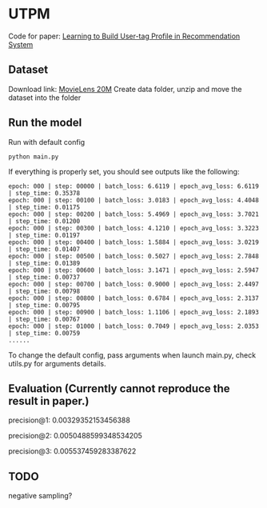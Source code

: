 # UTPM
Code for paper: [Learning to Build User-tag Profile in Recommendation System](https://dl.acm.org/doi/abs/10.1145/3340531.3412719)

## Dataset
Download link: [MovieLens 20M](https://grouplens.org/datasets/movielens/20m/)
Create data folder, unzip and move the dataset into the folder

## Run the model
Run with default config

```
python main.py
```

If everything is properly set, you should see outputs like the following:

```
epoch: 000 | step: 00000 | batch_loss: 6.6119 | epoch_avg_loss: 6.6119 | step_time: 0.35378
epoch: 000 | step: 00100 | batch_loss: 3.0183 | epoch_avg_loss: 4.4048 | step_time: 0.01175
epoch: 000 | step: 00200 | batch_loss: 5.4969 | epoch_avg_loss: 3.7021 | step_time: 0.01200
epoch: 000 | step: 00300 | batch_loss: 4.1210 | epoch_avg_loss: 3.3223 | step_time: 0.01197
epoch: 000 | step: 00400 | batch_loss: 1.5884 | epoch_avg_loss: 3.0219 | step_time: 0.01407
epoch: 000 | step: 00500 | batch_loss: 0.5027 | epoch_avg_loss: 2.7848 | step_time: 0.01389
epoch: 000 | step: 00600 | batch_loss: 3.1471 | epoch_avg_loss: 2.5947 | step_time: 0.00737
epoch: 000 | step: 00700 | batch_loss: 0.9000 | epoch_avg_loss: 2.4497 | step_time: 0.00798
epoch: 000 | step: 00800 | batch_loss: 0.6784 | epoch_avg_loss: 2.3137 | step_time: 0.00795
epoch: 000 | step: 00900 | batch_loss: 1.1106 | epoch_avg_loss: 2.1893 | step_time: 0.00767
epoch: 000 | step: 01000 | batch_loss: 0.7049 | epoch_avg_loss: 2.0353 | step_time: 0.00759
......
```

To change the default config, pass arguments when launch main.py, check utils.py for arguments details.

## Evaluation (Currently cannot reproduce the result in paper.)
precision@1: 0.00329352153456388

precision@2: 0.0050488599348534205

precision@3: 0.005537459283387622

## TODO
negative sampling?
